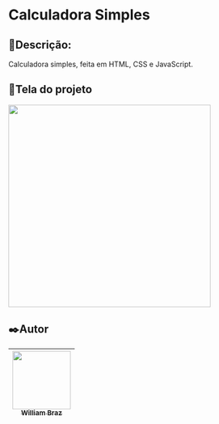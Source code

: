 <h1>Calculadora Simples</h1>
 
<h2>💬Descrição:</h2>

Calculadora simples, feita em HTML, CSS e JavaScript.

<h2>📱Tela do projeto</h2>

<img src="" width="400px"/>

<h2>✒️Autor</h2>

| [<img src="https://avatars.githubusercontent.com/u/86376135?v=4" width=115 > <br> <sub> William Braz </sub>](https://github.com/WilliamBraz2004) |
| :--------------------------------------------------------------------------------------------------------------------------------------------: |
